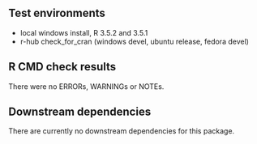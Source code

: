 ## Test environments
* local windows install, R 3.5.2 and 3.5.1
* r-hub check_for_cran (windows devel, ubuntu release, fedora devel)

## R CMD check results
There were no ERRORs, WARNINGs or NOTEs.

## Downstream dependencies
There are currently no downstream dependencies for this package.
